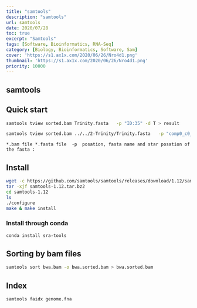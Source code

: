 ```yaml
---
title: "samtools"
description: "samtools"
url: samtools
date: 2020/07/28
toc: true
excerpt: "Samtools"
tags: [Software, Bioinformatics, RNA-Seq]
category: [Biology, Bioinformatics, Software, Sam]
cover: 'https://s1.ax1x.com/2020/06/26/Nro4d1.png'
thumbnail: 'https://s1.ax1x.com/2020/06/26/Nro4d1.png'
priority: 10000
---
```


## samtools


## Quick start
```bash
samtools tview sorted.bam Trinity.fasta   -p "ID:35" -d T > result

samtools tview sorted.bam ../../2-Trinity/Trinity.fasta   -p "comp0_c0_seq1:35" -d H > 123.html
```
```
*.bam file *.fasta file  -p  posation, fasta name and star posation of the fasta :
```

## Install

```bash
wget -c https://github.com/samtools/samtools/releases/download/1.12/samtools-1.12.tar.bz2
tar -xjf samtools-1.12.tar.bz2
cd samtools-1.12
ls
./configure
make & make install
```

### Install through conda

```bash
conda install sra-tools
```

## Sorting by bam files
```bash
samtools sort bwa.bam -o bwa.sorted.bam > bwa.sorted.bam
```

## Index
```bash
samtools faidx genome.fna
```
